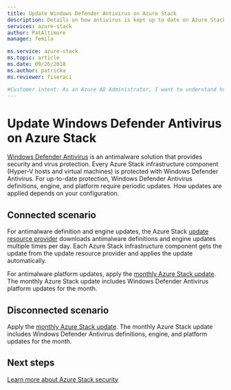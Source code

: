 ```yaml
---
title: Update Windows Defender Antivirus on Azure Stack
description: Details on how antivirus is kept up to date on Azure Stack
services: azure-stack
author: PatAltimore
manager: femila

ms.service: azure-stack
ms.topic: article
ms.date: 09/26/2018
ms.author: patricka
ms.reviewer: fiseraci

#Customer intent: As an Azure AD Administrator, I want to understand how antivirus is kept up to date on Azure Stack.
---
```

# Update Windows Defender Antivirus on Azure Stack

[Windows Defender Antivirus](https://docs.microsoft.com/windows/security/threat-protection/windows-defender-antivirus/windows-defender-antivirus-in-windows-10) is an antimalware solution that provides security and virus protection. Every Azure Stack infrastructure component (Hyper-V hosts and virtual machines) is protected with Windows Defender Antivirus. For up-to-date protection, Windows Defender Antivirus definitions, engine, and platform require periodic updates. How updates are applied depends on your configuration.

## Connected scenario

For antimalware definition and engine updates, the Azure Stack [update resource provider](azure-stack-updates.md#the-update-resource-provider) downloads antimalware definitions and engine updates multiple times per day. Each Azure Stack infrastructure component gets the update from the update resource provider and applies the update automatically.

For antimalware platform updates, apply the [monthly Azure Stack update](azure-stack-apply-updates.md). The monthly Azure Stack update includes Windows Defender Antivirus platform updates for the month.

## Disconnected scenario

 Apply the [monthly Azure Stack update](azure-stack-apply-updates.md). The monthly Azure Stack update includes Windows Defender Antivirus definitions, engine, and platform updates for the month.

## Next steps

[Learn more about Azure Stack security](azure-stack-security-foundations.md)
